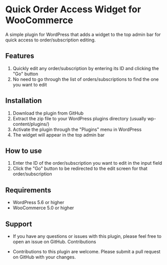 # Quick Order Access Widget for WooCommerce

A simple plugin for WordPress that adds a widget to the top admin bar for quick access to order/subscription editing.

## Features

1. Quickly edit any order/subscription by entering its ID and clicking the "Go" button
2. No need to go through the list of orders/subscriptions to find the one you want to edit

## Installation

1. Download the plugin from GitHub
2. Extract the zip file to your WordPress plugins directory (usually wp-content/plugins/)
3. Activate the plugin through the "Plugins" menu in WordPress
4. The widget will appear in the top admin bar

## How to use

1. Enter the ID of the order/subscription you want to edit in the input field
2. Click the "Go" button to be redirected to the edit screen for that order/subscription

## Requirements

 - WordPress 5.6 or higher
 - WooCommerce 5.0 or higher

## Support

- If you have any questions or issues with this plugin, please feel free to open an issue on GitHub.
Contributions

- Contributions to this plugin are welcome. Please submit a pull request on GitHub with your changes.
